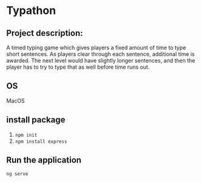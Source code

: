 # Typathon
## Project description:
A timed typing game which gives players a fixed amount of time to type short sentences. As players clear through each sentence, additional time is awarded. The next level would have slightly longer sentences, and then the player has to try to type that as well before time runs out. 

## OS
MacOS

## install package
1. `npm init`
2. `npm install express`

## Run the application
`ng serve`
